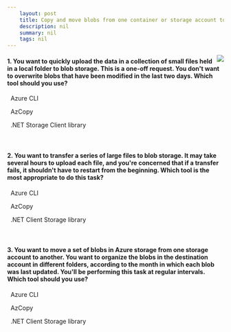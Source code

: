 ```yaml
---
    layout: post
    title: Copy and move blobs from one container or storage account to another from the command line and in code - Choose a tool and strategy to copy blobs
    description: nil
    summary: nil
    tags: nil
---
```



 <a target="_blank" href="https://docs.microsoft.com/en-us/learn/modules/copy-blobs-from-command-line-and-code/2-choosing-a-tool-and-strategy/"><i class="fas fa-external-link-alt"></i> </a>
 <img align="right" src="https://docs.microsoft.com/en-us/learn/achievements/copy-blobs-from-command-line-and-code.svg">
####  1. You want to quickly upload the data in a collection of small files held in a local folder to blob storage. This is a one-off request. You don't want to overwrite blobs that have been modified in the last two days. Which tool should you use?


<i class='fas fa-check-square' style='color: Dodgerblue;'></i> &nbsp;&nbsp;Azure CLI

<i class='far fa-square'></i> &nbsp;&nbsp;AzCopy

<i class='far fa-square'></i> &nbsp;&nbsp;.NET Storage Client library
<br />
<br />
<br />

####  2. You want to transfer a series of large files to blob storage. It may take several hours to upload each file, and you're concerned that if a transfer fails, it shouldn't have to restart from the beginning. Which tool is the most appropriate to do this task?


<i class='far fa-square'></i> &nbsp;&nbsp;Azure CLI

<i class='fas fa-check-square' style='color: Dodgerblue;'></i> &nbsp;&nbsp;AzCopy

<i class='far fa-square'></i> &nbsp;&nbsp;.NET Client Storage library
<br />
<br />
<br />

####  3. You want to move a set of blobs in Azure storage from one storage account to another. You want to organize the blobs in the destination account in different folders, according to the month in which each blob was last updated. You'll be performing this task at regular intervals. Which tool should you use?


<i class='far fa-square'></i> &nbsp;&nbsp;Azure CLI

<i class='far fa-square'></i> &nbsp;&nbsp;AzCopy

<i class='fas fa-check-square' style='color: Dodgerblue;'></i> &nbsp;&nbsp;.NET Client Storage library
<br />
<br />
<br />
